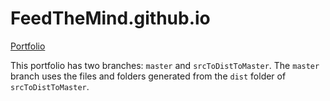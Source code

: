 # FeedTheMind.github.io
[Portfolio](https://feedthemind.github.io/)

This portfolio has two branches: `master` and `srcToDistToMaster`. The `master` branch uses the files and folders generated from the `dist` folder of `srcToDistToMaster`.
